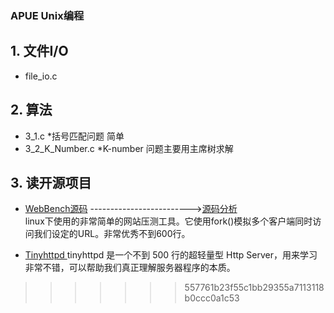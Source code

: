 ### APUE Unix编程

## 1. 文件I/O
- file_io.c

## 2. 算法
- 3_1.c 	*括号匹配问题  简单
- 3_2_K_Number.c  *K-number 问题主要用主席树求解

## 3. 读开源项目
- [WebBench源码](https://github.com/EZLippi/WebBench)  ------------------------->[源码分析](https://github.com/changlongH/APUE/blob/master/open_project/WebBench.md)  
    linux下使用的非常简单的网站压测工具。它使用fork()模拟多个客户端同时访问我们设定的URL。非常优秀不到600行。

- [Tinyhttpd ](https://github.com/EZLippi/Tinyhttpd)
    tinyhttpd 是一个不到 500 行的超轻量型 Http Server，用来学习非常不错，可以帮助我们真正理解服务器程序的本质。
>>>>>>> 557761b23f55c1bb29355a7113118b0ccc0a1c53

